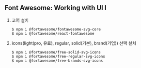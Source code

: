 ## Font Awesome: Working with UI I

1. 코어 설치
    ```
    $ npm i @fortawesome/fontawesome-svg-core
    $ npm i @fortawesome/react-fontawesome
    ```
2. icons(light(pro, 유료), regular, solid(기본), brand(기업)) 선택 설치
    ```
    $ npm i @fortawesome/free-solid-svg-icons
    $ npm i @fortawesome/free-regular-svg-icons
    $ npm i @fortawesome/free-brands-svg-icons
    ```